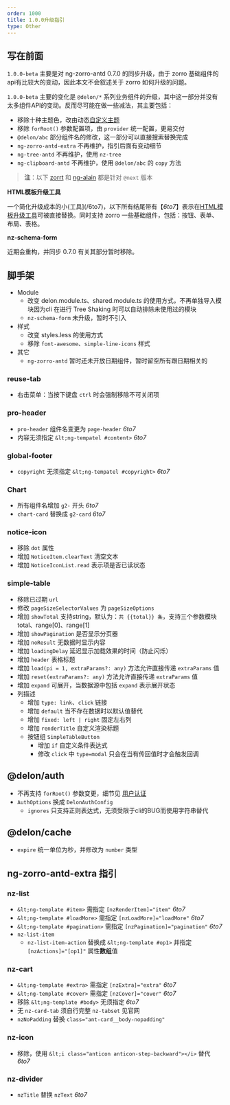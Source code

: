 ```yaml
---
order: 1000
title: 1.0.0升级指引
type: Other
---
```


## 写在前面

`1.0.0-beta` 主要是对 ng-zorro-antd 0.7.0 的同步升级，由于 zorro 基础组件的api有比较大的变动，因此本文不会叙述关于 zorro 如何升级的问题。

`1.0.0-beta` 主要的变化是 `@delon/*` 系列业务组件的升级，其中这一部分并没有太多组件API的变动。反而尽可能在做一些减法，其主要包括：

- 移除十种主题色，改由动态[自定义主题](http://ng-alain.com/theme)
- 移除 `forRoot()` 参数配置项，由 `provider` 统一配置，更易交付
- `@delon/abc` 部分组件名的修改，这一部分可以直接搜索替换完成
- `ng-zorro-antd-extra` 不再维护，指引后面有变动细节
- `ng-tree-antd` 不再维护，使用 `nz-tree`
- `ng-clipboard-antd` 不再维护，使用 `@delon/abc` 的 `copy` 方法

> **注**：以下 [zorrt](https://www.npmjs.com/package/ng-zorro-antd?activeTab=versions) 和 [ng-alain](https://www.npmjs.com/package/@delon/cli?activeTab=versions) 都是针对 `@next` 版本

**HTML模板升级工具**

一个简化升级成本的小{工具](/6to7)，以下所有结尾带有【_6to7_】表示在[HTML模板升级工具](/6to7)可被直接替换。同时支持 zorro 一些基础组件，包括：按钮、表单、布局、表格。

**nz-schema-form**

近期会重构，并同步 0.7.0 有关其部分暂时移除。

## 脚手架

- Module
    - 改变 delon.module.ts、shared.module.ts 的使用方式，不再单独导入模块因为cli 在进行 Tree Shaking 时可以自动排除未使用过的模块
    - `nz-schema-form` 未升级，暂时不引入
- 样式
    - 改变 styles.less 的使用方式
    - 移除 `font-awesome`、`simple-line-icons` 样式
- 其它
    - `ng-zorro-antd` 暂时还未开放日期组件，暂时留空所有跟日期相关的

### reuse-tab

- 右击菜单：当按下键盘 `ctrl` 时会强制移除不可关闭项

### pro-header

- `pro-header` 组件名变更为 `page-header` _6to7_
- 内容无须指定 `&lt;ng-tempatel #content>` _6to7_

### global-footer

- `copyright` 无须指定 `&lt;ng-tempatel #copyright>` _6to7_

### Chart

- 所有组件名增加 `g2-` 开头 _6to7_
- `chart-card` 替换成 `g2-card` _6to7_

### notice-icon

- 移除 `dot` 属性
- 增加 `NoticeItem.clearText` 清空文本
- 增加 `NoticeIconList.read` 表示项是否已读状态

### simple-table

- 移除已过期 `url`
- 修改 `pageSizeSelectorValues` 为 `pageSizeOptions`
- 增加 `showTotal` 支持string，默认为：`共 {{total}} 条`，支持三个参数模块 total、range[0]、range[1]
- 增加 `showPagination` 是否显示分页器
- 增加 `noResult` 无数据时显示内容
- 增加 `loadingDelay` 延迟显示加载效果的时间（防止闪烁）
- 增加 `header` 表格标题
- 增加 `load(pi = 1, extraParams?: any)` 方法允许直接传递 `extraParams` 值
- 增加 `reset(extraParams?: any)` 方法允许直接传递 `extraParams` 值
- 增加 `expand` 可展开，当数据源中包括 `expand` 表示展开状态
- 列描述
	- 增加 `type: link`、`click` 链接
	- 增加 `default` 当不存在数据时以默认值替代
	- 增加 `fixed: left | right` 固定左右列
	- 增加 `renderTitle` 自定义渲染标题
    - 按钮组 `SimpleTableButton`
        - 增加 `if` 自定义条件表达式
        - 修改 `click` 中 `type=modal` 只会在当有传回值时才会触发回调

## @delon/auth

- 不再支持 `forRoot()` 参数变更，细节见 [用户认证](/docs/auth)
- `AuthOptions` 换成 `DelonAuthConfig`
    - `ignores` 只支持正则表达式，无须受限于cli的BUG而使用字符串替代

## @delon/cache

- `expire` 统一单位为秒，并修改为 `number` 类型

## ng-zorro-antd-extra 指引

### nz-list

- `&lt;ng-template #item>` 需指定 `[nzRenderItem]="item"` _6to7_
- `&lt;ng-template #loadMore>` 需指定 `[nzLoadMore]="loadMore"` _6to7_
- `&lt;ng-template #pagination>` 需指定 `[nzPagination]="pagination"` _6to7_
- `nz-list-item`
    - `nz-list-item-action` 替换成 `&lt;ng-template #op1>` 并指定 `[nzActions]="[op1]"` 属性**数组**值

### nz-cart

- `&lt;ng-template #extra>` 需指定 `[nzExtra]="extra"` _6to7_
- `&lt;ng-template #cover>` 需指定 `[nzCover]="cover"` _6to7_
- 移除 `&lt;ng-template #body>` 无须指定 _6to7_
- 无 `nz-card-tab` 须自行完整 `nz-tabset` 见官网
- `nzNoPadding` 替换 `class="ant-card__body-nopadding"`

### nz-icon

- 移除，使用 `&lt;i class="anticon anticon-step-backward"></i>` 替代 _6to7_

### nz-divider

- `nzTitle` 替换 `nzText` _6to7_
